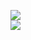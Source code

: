 [![](https://img.shields.io/badge/Made%20With-Github%20Spray-lightgrey.svg?style=for-the-badge&logo=github)](https://github.com/Annihil/github-spray#3618)  
[![](https://i.imgur.com/2DrTn0Z.gif)](https://github.com/Annihil/github-spray)